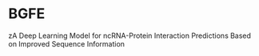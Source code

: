 # BGFE
zA Deep Learning Model for ncRNA-Protein Interaction Predictions Based on Improved Sequence Information
